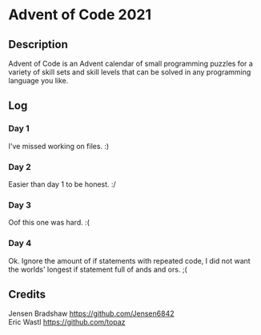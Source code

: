 # Advent of Code 2021

## Description
Advent of Code is an Advent calendar of small programming puzzles for a variety of skill sets and skill levels that can be solved in any programming language you like.

## Log

### Day 1
I've missed working on files. :)

### Day 2
Easier than day 1 to be honest. :/

### Day 3
Oof this one was hard. :(

### Day 4
Ok. Ignore the amount of if statements with repeated code, I did not want the worlds' longest if statement full of ands and ors. ;(

## Credits
Jensen Bradshaw https://github.com/Jensen6842 <br />
Eric Wastl https://github.com/topaz
